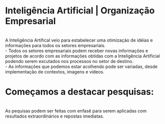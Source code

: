 
# Inteligência Artificial | Organização Empresarial

<html>
<head>

<br> A Inteligência Artifical veio para estabelecer uma otimização de idéias e informações para todos os setores empresariais.<br>
<list>  - Todos os setores empresariais podem receber novas informações e projetos de acordo com as informações obtidas com a Inteligência Artificial podendo serem excutados nos processos no setor de destino.</br>
<list>  - As informações que podemos estar acolhendo pode ser variadas, desde implementação de contextos, imagens e vídeos.

# Começamos a destacar pesquisas:

<br> As pequisas podem ser feitas com enfasê para serem aplicadas com resultados extraordinários e repostas imediatas.





</head>
</html>

